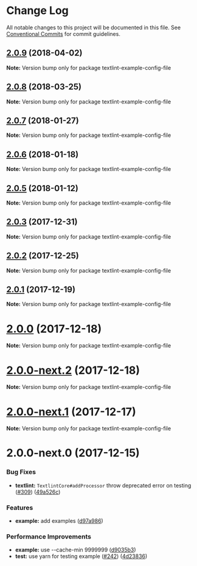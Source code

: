 # Change Log

All notable changes to this project will be documented in this file.
See [Conventional Commits](https://conventionalcommits.org) for commit guidelines.

<a name="2.0.9"></a>
## [2.0.9](https://github.com/textlint/textlint/compare/textlint-example-config-file@2.0.8...textlint-example-config-file@2.0.9) (2018-04-02)




**Note:** Version bump only for package textlint-example-config-file

<a name="2.0.8"></a>
## [2.0.8](https://github.com/textlint/textlint/compare/textlint-example-config-file@2.0.7...textlint-example-config-file@2.0.8) (2018-03-25)




**Note:** Version bump only for package textlint-example-config-file

<a name="2.0.7"></a>
## [2.0.7](https://github.com/textlint/textlint/compare/textlint-example-config-file@2.0.6...textlint-example-config-file@2.0.7) (2018-01-27)




**Note:** Version bump only for package textlint-example-config-file

<a name="2.0.6"></a>
## [2.0.6](https://github.com/textlint/textlint/compare/textlint-example-config-file@2.0.5...textlint-example-config-file@2.0.6) (2018-01-18)




**Note:** Version bump only for package textlint-example-config-file

<a name="2.0.5"></a>
## [2.0.5](https://github.com/textlint/textlint/compare/textlint-example-config-file@2.0.4...textlint-example-config-file@2.0.5) (2018-01-12)




**Note:** Version bump only for package textlint-example-config-file

<a name="2.0.3"></a>
## [2.0.3](https://github.com/textlint/textlint/compare/textlint-example-config-file@2.0.2...textlint-example-config-file@2.0.3) (2017-12-31)




**Note:** Version bump only for package textlint-example-config-file

<a name="2.0.2"></a>
## [2.0.2](https://github.com/textlint/textlint/compare/textlint-example-config-file@2.0.1...textlint-example-config-file@2.0.2) (2017-12-25)




**Note:** Version bump only for package textlint-example-config-file

<a name="2.0.1"></a>
## [2.0.1](https://github.com/textlint/textlint/compare/textlint-example-config-file@2.0.0...textlint-example-config-file@2.0.1) (2017-12-19)




**Note:** Version bump only for package textlint-example-config-file

<a name="2.0.0"></a>
# [2.0.0](https://github.com/textlint/textlint/compare/textlint-example-config-file@2.0.0-next.2...textlint-example-config-file@2.0.0) (2017-12-18)




**Note:** Version bump only for package textlint-example-config-file

<a name="2.0.0-next.2"></a>
# [2.0.0-next.2](https://github.com/textlint/textlint/compare/textlint-example-config-file@2.0.0-next.1...textlint-example-config-file@2.0.0-next.2) (2017-12-18)




**Note:** Version bump only for package textlint-example-config-file

<a name="2.0.0-next.1"></a>
# [2.0.0-next.1](https://github.com/textlint/textlint/compare/textlint-example-config-file@2.0.0-next.0...textlint-example-config-file@2.0.0-next.1) (2017-12-17)




**Note:** Version bump only for package textlint-example-config-file

<a name="2.0.0-next.0"></a>
# 2.0.0-next.0 (2017-12-15)


### Bug Fixes

* **textlint:** `TextlintCore#addProcessor` throw deprecated error on testing ([#309](https://github.com/textlint/textlint/issues/309)) ([49a526c](https://github.com/textlint/textlint/commit/49a526c))


### Features

* **example:** add examples ([d97a986](https://github.com/textlint/textlint/commit/d97a986))


### Performance Improvements

* **example:** use --cache-min 9999999 ([d9035b3](https://github.com/textlint/textlint/commit/d9035b3))
* **test:** use yarn for testing example ([#242](https://github.com/textlint/textlint/issues/242)) ([4d23836](https://github.com/textlint/textlint/commit/4d23836))
